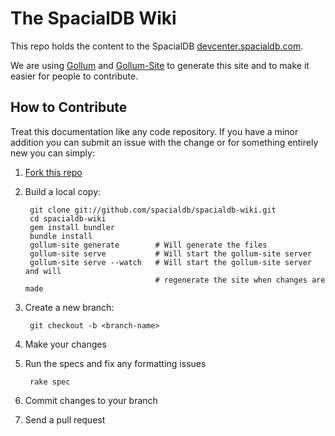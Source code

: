 # The SpacialDB Wiki

This repo holds the content to the SpacialDB [devcenter.spacialdb.com][dev-center].

We are using [Gollum][gollum] and [Gollum-Site][gol-site] to generate this site and to make it easier for people to contribute.

## How to Contribute

Treat this documentation like any code repository. If you have a minor addition you can submit an issue with the change or for something entirely new you can simply:

1. [Fork this repo][spacialdb-wiki]

2. Build a local copy:

        git clone git://github.com/spacialdb/spacialdb-wiki.git
        cd spacialdb-wiki
        gem install bundler
        bundle install
        gollum-site generate        # Will generate the files
        gollum-site serve           # Will start the gollum-site server
        gollum-site serve --watch   # Will start the gollum-site server and will 
                                    # regenerate the site when changes are made

3. Create a new branch:

        git checkout -b <branch-name>

4. Make your changes

5. Run the specs and fix any formatting issues

        rake spec

6. Commit changes to your branch

7. Send a pull request

[dev-center]: http://devcenter.spacialdb.com
[spacialdb-wiki]: https://github.com/spacialdb/spacialdb-wiki
[gollum]:     https://github.com/github/gollum "Gollum Repo"
[gol-site]:   https://github.com/dreverri/gollum-site "Gollum-Site Repo"